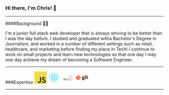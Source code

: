 ### Hi there, I'm Chris! 👋

---

####Background 👨‍💻

I'm a junior full stack web developer that is always striving to be better than I was the day before. I studied and graduated witha Bachelor's Degree in Journalism, and worked in a number of different settings such as retail, healthcare, and marketing before finding my place in Tech! I continue to work on small projects and learn new technologies so that one day I may one day achieve my dream of becoming a Software Engineer. 

---

###Expertise
<code><img height="40" src="https://raw.githubusercontent.com/github/explore/80688e429a7d4ef2fca1e82350fe8e3517d3494d/topics/javascript/javascript.png"></code>
<code><img height="40" src="https://raw.githubusercontent.com/github/explore/80688e429a7d4ef2fca1e82350fe8e3517d3494d/topics/react/react.png"></code>
<code><img height="40" src="https://raw.githubusercontent.com/github/explore/80688e429a7d4ef2fca1e82350fe8e3517d3494d/topics/mysql/mysql.png"></code>
<code><img height="40" src="https://raw.githubusercontent.com/github/explore/80688e429a7d4ef2fca1e82350fe8e3517d3494d/topics/git/git.png"></code>

---